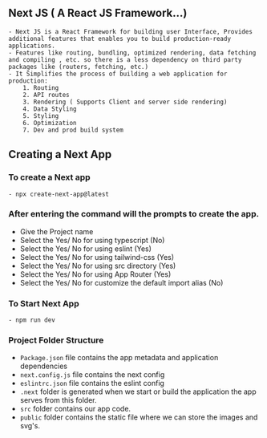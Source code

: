 ## Next JS ( A React JS Framework...)

    - Next JS is a React Framework for building user Interface, Provides additional features that enables you to build production-ready applications.
    - Features like routing, bundling, optimized rendering, data fetching and compiling , etc. so there is a less dependency on third party packages like (routers, fetching, etc.)
    - It Simplifies the process of building a web application for production:
        1. Routing
        2. API routes
        3. Rendering ( Supports Client and server side rendering)
        4. Data Styling
        5. Styling
        6. Optimization
        7. Dev and prod build system

## Creating a Next App

### To create a Next app

    - npx create-next-app@latest

### After entering the command will the prompts to create the app.

- Give the Project name
- Select the Yes/ No for using typescript (No)
- Select the Yes/ No for using eslint (Yes)
- Select the Yes/ No for using tailwind-css (Yes)
- Select the Yes/ No for using src directory (Yes)
- Select the Yes/ No for using App Router (Yes)
- Select the Yes/ No for customize the default import alias (No)

### To Start Next App

    - npm run dev

### Project Folder Structure
- `Package.json` file contains the app metadata and application dependencies
- `next.config.js` file contains the next config
- `eslintrc.json` file contains the eslint config
- `.next` folder is generated when we start or build the application the app serves from this folder.
- `src` folder contains our app code.
- `public` folder contains the static file where we can store the images and svg's.
